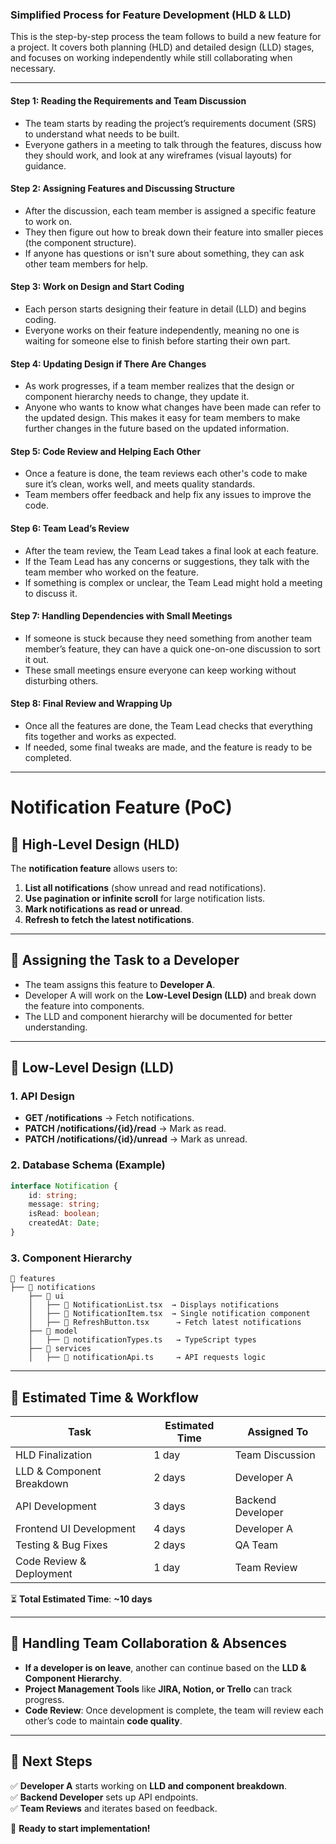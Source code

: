### Simplified Process for Feature Development (HLD & LLD)

This is the step-by-step process the team follows to build a new feature for a project. It covers both planning (HLD) and detailed design (LLD) stages, and focuses on working independently while still collaborating when necessary.

---

#### Step 1: **Reading the Requirements and Team Discussion**
- The team starts by reading the project’s requirements document (SRS) to understand what needs to be built.
- Everyone gathers in a meeting to talk through the features, discuss how they should work, and look at any wireframes (visual layouts) for guidance.

#### Step 2: **Assigning Features and Discussing Structure**
- After the discussion, each team member is assigned a specific feature to work on.
- They then figure out how to break down their feature into smaller pieces (the component structure).
- If anyone has questions or isn't sure about something, they can ask other team members for help.

#### Step 3: **Work on Design and Start Coding**
- Each person starts designing their feature in detail (LLD) and begins coding.
- Everyone works on their feature independently, meaning no one is waiting for someone else to finish before starting their own part.

#### Step 4: **Updating Design if There Are Changes**
- As work progresses, if a team member realizes that the design or component hierarchy needs to change, they update it.
- Anyone who wants to know what changes have been made can refer to the updated design. This makes it easy for team members to make further changes in the future based on the updated information.

#### Step 5: **Code Review and Helping Each Other**
- Once a feature is done, the team reviews each other's code to make sure it’s clean, works well, and meets quality standards.
- Team members offer feedback and help fix any issues to improve the code.

#### Step 6: **Team Lead’s Review**
- After the team review, the Team Lead takes a final look at each feature.
- If the Team Lead has any concerns or suggestions, they talk with the team member who worked on the feature.
- If something is complex or unclear, the Team Lead might hold a meeting to discuss it.

#### Step 7: **Handling Dependencies with Small Meetings**
- If someone is stuck because they need something from another team member’s feature, they can have a quick one-on-one discussion to sort it out.
- These small meetings ensure everyone can keep working without disturbing others.

#### Step 8: **Final Review and Wrapping Up**
- Once all the features are done, the Team Lead checks that everything fits together and works as expected.
- If needed, some final tweaks are made, and the feature is ready to be completed.

---

# Notification Feature (PoC)

## 📌 High-Level Design (HLD)

The **notification feature** allows users to:

1. **List all notifications** (show unread and read notifications).
2. **Use pagination or infinite scroll** for large notification lists.
3. **Mark notifications as read or unread**.
4. **Refresh to fetch the latest notifications**.

---

## 📌 Assigning the Task to a Developer

- The team assigns this feature to **Developer A**.
- Developer A will work on the **Low-Level Design (LLD)** and break down the feature into components.
- The LLD and component hierarchy will be documented for better understanding.

---

## 📌 Low-Level Design (LLD)

### **1. API Design**

- **GET /notifications** → Fetch notifications.
- **PATCH /notifications/{id}/read** → Mark as read.
- **PATCH /notifications/{id}/unread** → Mark as unread.

### **2. Database Schema (Example)**

```ts
interface Notification {
    id: string;
    message: string;
    isRead: boolean;
    createdAt: Date;
}
```

### **3. Component Hierarchy**

```
📂 features
├── 📂 notifications
    ├── 📂 ui
    │   ├── 📄 NotificationList.tsx  → Displays notifications
    │   ├── 📄 NotificationItem.tsx  → Single notification component
    │   ├── 📄 RefreshButton.tsx      → Fetch latest notifications
    ├── 📂 model
    │   ├── 📄 notificationTypes.ts   → TypeScript types
    ├── 📂 services
    │   ├── 📄 notificationApi.ts     → API requests logic
```

---

## 📌 Estimated Time & Workflow

| Task                      | Estimated Time | Assigned To       |
| ------------------------- | -------------- | ----------------- |
| HLD Finalization          | 1 day          | Team Discussion   |
| LLD & Component Breakdown | 2 days         | Developer A       |
| API Development           | 3 days         | Backend Developer |
| Frontend UI Development   | 4 days         | Developer A       |
| Testing & Bug Fixes       | 2 days         | QA Team           |
| Code Review & Deployment  | 1 day          | Team Review       |

⏳ **Total Estimated Time**: **\~10 days**

---

## 📌 Handling Team Collaboration & Absences

- **If a developer is on leave**, another can continue based on the **LLD & Component Hierarchy**.
- **Project Management Tools** like **JIRA, Notion, or Trello** can track progress.
- **Code Review**: Once development is complete, the team will review each other’s code to maintain **code quality**.

---

## 📌 Next Steps

✅ **Developer A** starts working on **LLD and component breakdown**.\
✅ **Backend Developer** sets up API endpoints.\
✅ **Team Reviews** and iterates based on feedback.

🚀 **Ready to start implementation!**

